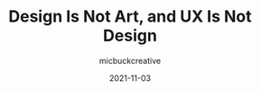 ---
author: micbuckcreative
date: 2021-11-03
hidden: true
publisher: uxdesigncc
tags:
  - design
  - user-experience
  - meta
target_url: https://uxdesign.cc/design-is-not-art-and-ux-is-not-design-62c99d138ac1
title: Design Is Not Art, and UX Is Not Design
---
